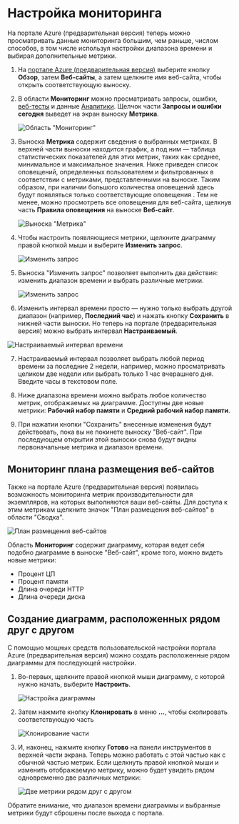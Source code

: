 <properties title="Настройка мониторинга" pageTitle="Настройка мониторинга" description="Узнайте, как настроить мониторинг диаграмм в Azure." authors="stepsic"  />

# Настройка мониторинга

На портале Azure (предварительная версия) теперь можно просматривать данные мониторинга большим, чем раньше, числом способов, в том числе используя настройки диапазона времени и выбирая дополнительные метрики.

1. На [портале Azure (предварительная версия)](https://portal.azure.com/) выберите кнопку **Обзор**, затем **Веб-сайты**, а затем щелкните имя веб-сайта, чтобы открыть соответствующую выноску.

2. В области **Мониторинг** можно просматривать запросы, ошибки, [веб-тесты](http://go.microsoft.com/fwlink/?LinkID=394528&clcid=0x409) и данные [Аналитики](http://go.microsoft.com/fwlink/?LinkID=394529&clcid=0x409). Щелчок части **Запросы и ошибки сегодня** выведет на экран выноску **Метрика**.

   ![Область "Мониторинг"](./media/insights-how-to-customize-monitoring/Insights_MonitoringChart.png)

3. Выноска **Метрика** содержит сведения о выбранных метриках. В верхней части выноски находится график, а под ним — таблица статистических показателей для этих метрик, таких как среднее, минимальное и максимальное значения. Ниже приведен список оповещений, определенных пользователем и фильтрованных в соответствии с метриками, представленными на выноске. Таким образом, при наличии большого количества оповещений здесь будут появляться только соответствующие оповещения
. Тем не менее, можно просмотреть все оповещения для веб-сайта, щелкнув часть **Правила оповещения** на выноске **Веб-сайт**.

   ![Выноска "Метрика"](./media/insights-how-to-customize-monitoring/Insights_MetricBlade.png)

4. Чтобы настроить появляющиеся метрики, щелкните диаграмму правой кнопкой мыши и выберите **Изменить запрос**. 

   ![Изменить запрос](./media/insights-how-to-customize-monitoring/Insights_MetricMenu.png)

5. Выноска "Изменить запрос" позволяет выполнить два действия: изменить диапазон времени и выбрать различные метрики.

   ![Изменить запрос](./media/insights-how-to-customize-monitoring/Insights_EditQuery.png)

6. Изменить интервал времени просто — нужно только выбрать другой диапазон (например, **Последний час**) и нажать кнопку **Сохранить** в нижней части выноски. Но теперь на портале (предварительная версия) можно выбрать интервал **Настраиваемый**.

  ![Настраиваемый интервал времени](./media/insights-how-to-customize-monitoring/Insights_CustomTime.png)
   
7. Настраиваемый интервал позволяет выбрать любой период времени за последние 2 недели, например, можно просматривать целиком две недели или выбрать только 1 час вчерашнего дня. Введите часы в текстовом поле.

8. Ниже диапазона времени можно выбрать любое количество метрик, отображаемых на диаграмме. Доступны две новые метрики: **Рабочий набор памяти** и **Средний рабочий набор памяти**.

9. При нажатии кнопки "Сохранить" внесенные изменения будут действовать, пока вы не покинете выноску "Веб-сайт". При последующем открытии этой выноски снова будут видны первоначальные метрика и диапазон времени.

## Мониторинг плана размещения веб-сайтов

Также на портале Azure (предварительная версия) появилась возможность мониторинга метрик производительности для экземпляров, на которых выполняются ваши веб-сайты. Для доступа к этим метрикам щелкните значок "План размещения веб-сайтов" в области "Сводка".

   ![План размещения веб-сайтов](./media/insights-how-to-customize-monitoring/Insights_WHPSelect.png)
   
Область **Мониторинг** содержит диаграмму, которая ведет себя подобно диаграмме в выноске "Веб-сайт", кроме того, можно видеть новые метрики:
- Процент ЦП
- Процент памяти
- Длина очереди HTTP
- Длина очереди диска

## Создание диаграмм, расположенных рядом друг с другом

С помощью мощных средств пользовательской настройки портала Azure (предварительная версия) можно создать расположенные рядом диаграммы для последующей настройки.

1. Во-первых, щелкните правой кнопкой мыши диаграмму, с которой нужно начать, выберите **Настроить**.

   ![Настройка диаграммы](./media/insights-how-to-customize-monitoring/Insights_Customize.png)

2. Затем нажмите кнопку **Клонировать** в меню **...**, чтобы скопировать соответствующую часть

   ![Клонирование части](./media/insights-how-to-customize-monitoring/Insights_ClonePart.png)

3. И, наконец, нажмите кнопку **Готово** на панели инструментов в верхней части экрана. Теперь можно работать с этой частью как с обычной частью метрик. Если щелкнуть правой кнопкой мыши и изменить отображаемую метрику, можно будет увидеть рядом одновременно две различных метрики:

   ![Две метрики рядом друг с другом](./media/insights-how-to-customize-monitoring/Insights_SideBySide.png)
   
Обратите внимание, что диапазон времени диаграммы и выбранные метрики будут сброшены после выхода с портала.




